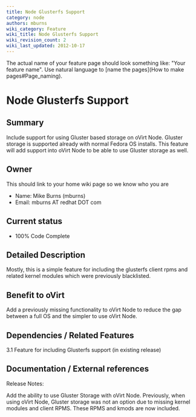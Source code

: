 ```yaml
---
title: Node Glusterfs Support
category: node
authors: mburns
wiki_category: Feature
wiki_title: Node Glusterfs Support
wiki_revision_count: 2
wiki_last_updated: 2012-10-17
---
```


The actual name of your feature page should look something like: "Your feature name". Use natural language to [name the pages](How to make pages#Page_naming).

# Node Glusterfs Support

## Summary

Include support for using Gluster based storage on oVirt Node. Gluster storage is supported already with normal Fedora OS installs. This feature will add support into oVirt Node to be able to use Gluster storage as well.

## Owner

This should link to your home wiki page so we know who you are

*   Name: Mike Burns (mburns)
*   Email: mburns AT redhat DOT com

## Current status

*   100% Code Complete

## Detailed Description

Mostly, this is a simple feature for including the glusterfs client rpms and related kernel modules which were previously blacklisted.

## Benefit to oVirt

Add a previously missing functionality to oVirt Node to reduce the gap between a full OS and the simpler to use oVirt Node.

## Dependencies / Related Features

3.1 Feature for including Glusterfs support (in existing release)

## Documentation / External references

Release Notes:

Add the ability to use Gluster Storage with oVirt Node. Previously, when using oVirt Node, Gluster storage was not an option due to missing kernel modules and client RPMS. These RPMS and kmods are now included.


